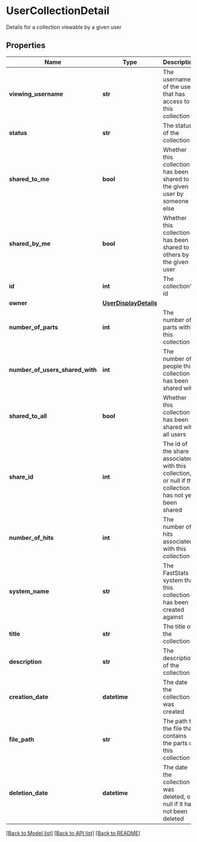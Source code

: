 # UserCollectionDetail

Details for a collection viewable by a given user
## Properties
Name | Type | Description | Notes
------------ | ------------- | ------------- | -------------
**viewing_username** | **str** | The username of the user that has access to this collection | 
**status** | **str** | The status of the collection | 
**shared_to_me** | **bool** | Whether this collection has been shared to the given user by someone else | 
**shared_by_me** | **bool** | Whether this collection has been shared to others by the given user | 
**id** | **int** | The collection&#39;s id | 
**owner** | [**UserDisplayDetails**](UserDisplayDetails.md) |  | 
**number_of_parts** | **int** | The number of parts within this collection | [optional] 
**number_of_users_shared_with** | **int** | The number of people this collection has been shared with | 
**shared_to_all** | **bool** | Whether this collection has been shared with all users | 
**share_id** | **int** | The id of the share associated with this collection, or null if the  collection has not yet been shared | 
**number_of_hits** | **int** | The number of hits associated with this collection | 
**system_name** | **str** | The FastStats system that this collection has been created against | 
**title** | **str** | The title of the collection | 
**description** | **str** | The description of the collection | 
**creation_date** | **datetime** | The date the collection was created | 
**file_path** | **str** | The path to the file that contains the parts of this collection | 
**deletion_date** | **datetime** | The date the collection was deleted, or null if it has not been deleted | [optional] 

[[Back to Model list]](../README.md#documentation-for-models) [[Back to API list]](../README.md#documentation-for-api-endpoints) [[Back to README]](../README.md)


